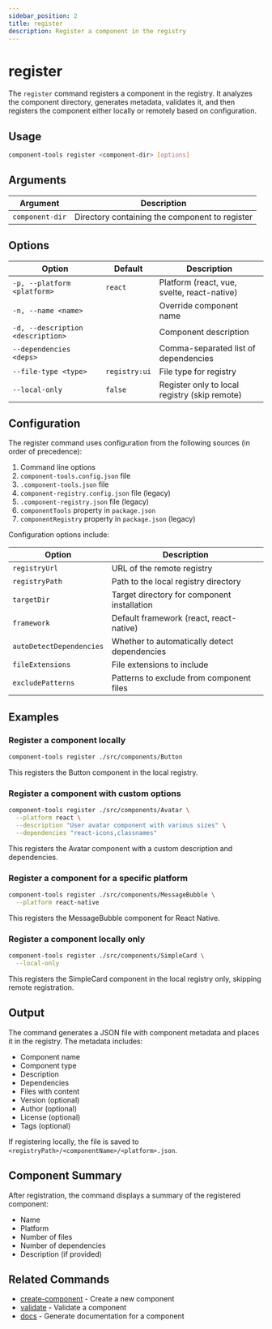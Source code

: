 ```yaml
---
sidebar_position: 2
title: register
description: Register a component in the registry
---
```


# register

The `register` command registers a component in the registry. It analyzes the component directory, generates metadata, validates it, and then registers the component either locally or remotely based on configuration.

## Usage

```bash
component-tools register <component-dir> [options]
```

## Arguments

| Argument | Description |
| -------- | ----------- |
| `component-dir` | Directory containing the component to register |

## Options

| Option | Default | Description |
| ------ | ------- | ----------- |
| `-p, --platform <platform>` | `react` | Platform (react, vue, svelte, react-native) |
| `-n, --name <name>` | | Override component name |
| `-d, --description <description>` | | Component description |
| `--dependencies <deps>` | | Comma-separated list of dependencies |
| `--file-type <type>` | `registry:ui` | File type for registry |
| `--local-only` | `false` | Register only to local registry (skip remote) |

## Configuration

The register command uses configuration from the following sources (in order of precedence):

1. Command line options
2. `component-tools.config.json` file
3. `.component-tools.json` file
4. `component-registry.config.json` file (legacy)
5. `.component-registry.json` file (legacy)
6. `componentTools` property in `package.json`
7. `componentRegistry` property in `package.json` (legacy)

Configuration options include:

| Option | Description |
| ------ | ----------- |
| `registryUrl` | URL of the remote registry |
| `registryPath` | Path to the local registry directory |
| `targetDir` | Target directory for component installation |
| `framework` | Default framework (react, react-native) |
| `autoDetectDependencies` | Whether to automatically detect dependencies |
| `fileExtensions` | File extensions to include |
| `excludePatterns` | Patterns to exclude from component files |

## Examples

### Register a component locally

```bash
component-tools register ./src/components/Button
```

This registers the Button component in the local registry.

### Register a component with custom options

```bash
component-tools register ./src/components/Avatar \
  --platform react \
  --description "User avatar component with various sizes" \
  --dependencies "react-icons,classnames"
```

This registers the Avatar component with a custom description and dependencies.

### Register a component for a specific platform

```bash
component-tools register ./src/components/MessageBubble \
  --platform react-native
```

This registers the MessageBubble component for React Native.

### Register a component locally only

```bash
component-tools register ./src/components/SimpleCard \
  --local-only
```

This registers the SimpleCard component in the local registry only, skipping remote registration.

## Output

The command generates a JSON file with component metadata and places it in the registry. The metadata includes:

- Component name
- Component type
- Description
- Dependencies
- Files with content
- Version (optional)
- Author (optional)
- License (optional)
- Tags (optional)

If registering locally, the file is saved to `<registryPath>/<componentName>/<platform>.json`.

## Component Summary

After registration, the command displays a summary of the registered component:

- Name
- Platform
- Number of files
- Number of dependencies
- Description (if provided)

## Related Commands

- [create-component](./create-component.md) - Create a new component
- [validate](./validate.md) - Validate a component
- [docs](./docs.md) - Generate documentation for a component

